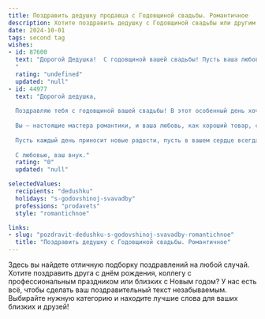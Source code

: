 ```yaml
---
title: Поздравить дедушку продавца с Годовщиной свадьбы. Романтичное
description: Хотите поздравить дедушку с Годовщиной свадьбы или другим праздником? Наш ИИ создаст незабываемое поздравление, а вы обязательно выделитесь среди других.  
date: 2024-10-01
tags: second tag
wishes:
- id: 87600
  text: "Дорогой Дедушка!  С годовщиной вашей свадьбы! Пусть ваша любовь, подобно старому, доброму вину, с годами становится только крепче и ароматнее, согревая ваши сердца теплом и нежностью.  Вы – пример верности и преданности, настоящая сказка, которая длится уже долгие годы.  Пусть каждый прожитый вместе день наполнен счастьем, а ваша жизнь будет яркой и радостной, как лучшие товары из вашего магазина!  Поздравляю вас от всей души!
  "
  rating: "undefined"
  updated: "null"
- id: 44977
  text: "Дорогой дедушка,
  
  Поздравляю тебя с годовщиной вашей свадьбы! В этот особенный день хочу пожелать вам безмерного счастья и любви, которые светятся в ваших глазах, как яркое солнце в тихий летний день.
  
  Вы – настоящие мастера романтики, и ваша любовь, как хороший товар, с каждым годом становится только ценнее. Я восхищаюсь вашей крепкой связью и тем, как вы поддерживаете друг друга, словно самые лучшие компаньоны на торговых рядках жизни.
  
  Пусть каждый день приносит новые радости, пусть в вашем сердце всегда звучит нежная музыка любви, а воспоминания о совместных мгновениях согревают душу. Желаю вам много лет совместного счастья и здоровья, чтобы вы могли продолжать писать свою удивительную историю, полную любви и взаимопонимания.
  
  С любовью, ваш внук."
  rating: "0"
  updated: "null"

selectedValues:
  recipients: "dedushku"
  holidays: "s-godovshinoj-svavadby"
  professions: "prodavets"
  style: "romantichnoe"

links:
- slug: "pozdravit-dedushku-s-godovshinoj-svavadby-romantichnoe"
  title: "Поздравить дедушку с Годовщиной свадьбы. Романтичное"
---
```


Здесь вы найдете отличную подборку поздравлений на любой случай. 
Хотите поздравить друга с днём рождения, коллегу с профессиональным праздником или близких с Новым годом? У нас есть всё, чтобы сделать ваш поздравительный текст незабываемым. Выбирайте нужную категорию и находите лучшие слова для ваших близких и друзей!
